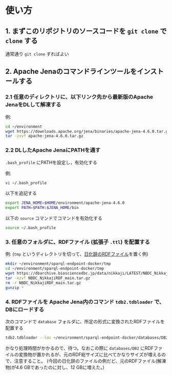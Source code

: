 # 使い方
## 1. まずこのリポジトリのソースコードを `git clone` で `clone` する
通常通り `git clone` すればよい

## 2. Apache Jenaのコマンドラインツールをインストールする
### 2.1 任意のディレクトリに、以下リンク先から最新版のApache JenaをDLして解凍する
例:
```sh
cd ~/environment
wget https://downloads.apache.org/jena/binaries/apache-jena-4.6.0.tar.gz
tar -zxvf apache-jena-4.6.0.tar.gz
```
### 2.2 DLしたApache JenaにPATHを通す
`.bash_profile` にPATHを設定し，有効化する

例:
```sh
vi ~/.bash_profile
```

以下を追記する

```sh
export JENA_HOME=$HOME/environment/apache-jena-4.6.0
export PATH=$PATH:$JENA_HOME/bin
```

以下の `source` コマンドでコマンドを有効化する

```sh
source ~/.bash_profile
```

### 3. 任意のフォルダに、RDFファイル (拡張子 `.ttl`) を配置する
例: (`tmp` というディレクトリを切って、[日化辞のRDFファイル](https://dbarchive.biosciencedbc.jp/jp/nikkaji/data-1.html)を置く例)
```sh
mkdir ~/environment/sparql-endpoint-docker/tmp
cd ~/environment/sparql-endpoint-docker/tmp
wget https://dbarchive.biosciencedbc.jp/data/nikkaji/LATEST/NBDC_NikkajiRDF_main.tar.gz
tar -xzvf NBDC_NikkajiRDF_main.tar.gz 
rm -r NBDC_NikkajiRDF_main.tar.gz
gunzip *
```

### 4. RDFファイルを Apache Jena内のコマンド `tdb2.tdbloader` で、DBにロードする
次のコマンドで `database` フォルダに、所定の形式に変換されたRDFファイルを配置する

```sh
tdb2.tdbloader --loc ~/environment/sparql-endpoint-docker/databases/DB2 ~/environment/sparql-endpoint-docker/tmp*.ttl

```

かなり処理時間がかかるので、待つ。なおこの際に `databases/DB2` にRDFファイルの変換物が置かれるが、元のRDF総サイズに比べてかなりサイズが増えるので、注意すること。
(今回の日化辞のファイルの例だど、元のRDFファイル(解凍物)が4.6 GBであったのに対し、12 GBに増えた。)